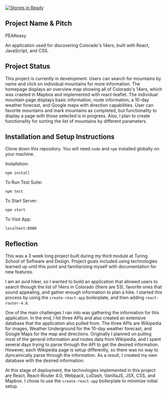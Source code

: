 [![Stories in Ready](https://badge.waffle.io/ccgamble/PEAKeasy.png?label=ready&title=Ready)](https://waffle.io/ccgamble/PEAKeasy)
## Project Name & Pitch

PEAKeasy 

An application used for discovering Colorado's 14ers, built with React, JavaScript, and CSS.

## Project Status

This project is currently in development. Users can search for mountains by name and click on individual mountains for more information. The homepage displays an overview map showing all of Colorado's 14ers, which was craeted in Mapbox and implemented with react-leaflet. The individual mountain page displays basic information, route information, a 10-day weather forecast, and Google maps with direction capabilities. User can favorite mountains and mark mountains as completed, but functionality to display a page with those selected is in progress. Also, I plan to create functionality for sorting the list of mountains by different parameters.

## Installation and Setup Instructions

Clone down this repository. You will need `node` and `npm` installed globally on your machine.  

Installation:

`npm install`  

To Run Test Suite:  

`npm test`  

To Start Server:

`npm start`  

To Visit App:

`localhost:8080`  

## Reflection
This was a 3 week long project built during my third module at Turing School of Software and Design. Project goals included using technologies learned up until this point and familiarizing myself with documentation for new features.  

I am an avid hiker, so I wanted to build an application that allowed users to search through the list of 14ers in Colorado (there are 53), favorite ones that sound appealing, and gather enough information to plan a hike. I started this process by using the `create-react-app` boilerplate, and then adding `react-router-4.0`.

One of the main challenges I ran into was gathering the information for this application. In the end, I hit three APIs and also created an extensive database that the application also pulled from. The three APIs are Wikipedia for images, Weather Underground for the 10-day weather forecast, and Google Maps for the map and directions. Originally I planned on pulling most of the general information and routes data from Wikipedia, and I spent several days trying to parse through the API to get the desired information. However, each Wikipedia page is setup differently, so there was no way to dyncamically parse through the information. As a result, I created my own database with the desired information.

At this stage of deployment, the technologies implemented in this project are React, React-Router 4.0, Webpack, LoDash, VanillaJS, JSX, CSS, and Mapbox. I chose to use the `create-react-app` boilerplate to minimize initial setup.
